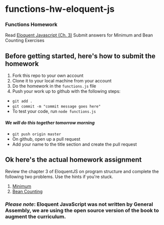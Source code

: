 # functions-hw-eloquent-js
### Functions Homework

Read [Eloquent Javascript (Ch. 3)](http://eloquentjavascript.net/03_functions.html) Submit answers for Minimum and Bean Counting Exercises

## Before getting started, here's how to submit the homework
1. Fork this repo to your own account
2. Clone it to your local machine from your account
3. Do the homework in the `functions.js` file
4. Push your work up to github with the following steps:
  - `git add .`
  - `git commit -m "commit message goes here"` 
  - To test your code, run `node functions.js`
  
  #### *We will do this together tomorrow morning*
  - `git push origin master`
  - On github, open up a pull request
  - Add your name to the title section and create the pull request

## Ok here's the actual homework assignment
Review the chapter 3 of EloquentJS on program structure and complete the following two problems. Use the hints if you're stuck.  
1. [Minimum](http://eloquentjavascript.net/03_functions.html#i_XTmO7z7MPq)
2. [Bean Counting](http://eloquentjavascript.net/03_functions.html#i_3rsiDgC2do)


### *Please note*: Eloquent JavaScript was not written by General Assembly, we are using the open source version of the book to augment the curriculum.


